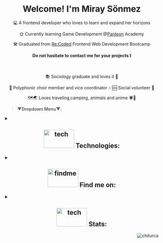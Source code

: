 #  <h1 align="center">  Welcome! I'm Miray Sönmez</h1>

<p align=center>💻 A frontend developer who loves to learn and expand her horizons</p>
<p align=center>🌞 Currently learning Game Development @<a href="https://www.panteon.games/en/" target="_blank" rel="noreferrer">Panteon</a> Academy</p>
<p align=center>🛠️ Graduated from <a href="https://re-coded.com/" target="_blank" rel="noreferrer">Re:Coded</a> Frontend Web Development Bootcamp</p>
<p align=center><b> Do not hasitate to contact me for your projects ❗</b></p>
<br />
<p align=center>📚 Sociology graduate and loves it 🌟</p>
<p align=center>🎼 Polyphonic choir member and vice coordinator 🎶 🆘 Social volunteer 🤝 </p>
<p align=center>🗺️🌏 Loves traveling,camping, animals and anime 🕷🐶</p>


> **▼Dropdown Menu▼**:
<details>
<summary> <h2 align="center"> <img src="https://i.pinimg.com/originals/0a/25/ab/0a25abe79f17f1f817250e16f078c9e7.gif" alt="tech" width="100" height="60"/> Technologies:</h2></summary>
  
<p align=center><a href="https://developer.mozilla.org/en-US/docs/Web/JavaScript" target="_blank" rel="noreferrer"> <img src="https://cdn.jsdelivr.net/gh/devicons/devicon/icons/javascript/javascript-original.svg" alt="js" width="40" height="40"/> </a>
<a href="https://reactjs.org/" target="_blank" rel="noreferrer"> <img src="https://cdn.jsdelivr.net/gh/devicons/devicon/icons/react/react-original.svg" alt="react" width="40" height="40"/> </a>
<a href="https://redux.js.org/" target="_blank" rel="noreferrer"> <img src="https://cdn.jsdelivr.net/gh/devicons/devicon/icons/redux/redux-original.svg" alt="redux" width="40" height="40"/> </a>
<a href="https://firebase.google.com/" target="_blank" rel="noreferrer"> <img src="https://cdn.jsdelivr.net/gh/devicons/devicon/icons/firebase/firebase-plain.svg" alt="firebase" width="40" height="40"/> </a>
<a href="https://jestjs.io/" target="_blank" rel="noreferrer"> <img src="https://cdn.jsdelivr.net/gh/devicons/devicon/icons/jest/jest-plain.svg" alt="jest" width="40" height="40"/> </a>
<a href="https://eslint.org/" target="_blank" rel="noreferrer"> <img src="https://cdn.jsdelivr.net/gh/devicons/devicon/icons/eslint/eslint-original.svg" alt="eslint" width="40" height="40"/> </a>
<a href="https://www.npmjs.com/" target="_blank" rel="noreferrer"> <img src="https://cdn.jsdelivr.net/gh/devicons/devicon/icons/npm/npm-original-wordmark.svg" alt="npm" width="40" height="40"/> </a>
<a href="https://ubuntu.com/" target="_blank" rel="noreferrer"> <img src="https://cdn.jsdelivr.net/gh/devicons/devicon/icons/ubuntu/ubuntu-plain.svg" alt="ubuntu" width="40" height="40"/> </a>
<a href="https://code.visualstudio.com/" target="_blank" rel="noreferrer"> <img src="https://cdn.jsdelivr.net/gh/devicons/devicon/icons/vscode/vscode-original.svg" alt="vscode" width="40" height="40"/> </a>
<a href="https://git-scm.com/" target="_blank" rel="noreferrer"> <img src="https://cdn.jsdelivr.net/gh/devicons/devicon/icons/git/git-original.svg" alt="git" width="40" height="40"/> </a>          
<a href="https://www.w3schools.com/html/html_intro.asp" target="_blank" rel="noreferrer"> <img src="https://cdn.jsdelivr.net/gh/devicons/devicon/icons/html5/html5-original.svg" alt="html" width="40" height="40"/> </a>
<a href="https://www.w3schools.com/css/css_intro.asp" target="_blank" rel="noreferrer"> <img src="https://cdn.jsdelivr.net/gh/devicons/devicon/icons/css3/css3-original.svg" alt="css" width="40" height="40"/> </a>
<a href="https://tailwindcss.com/" target="_blank" rel="noreferrer"> <img src="https://cdn.jsdelivr.net/gh/devicons/devicon/icons/tailwindcss/tailwindcss-plain.svg" alt="tailwind" width="40" height="40"/> </a>
<a href="https://getbootstrap.com/" target="_blank" rel="noreferrer"> <img src="https://cdn.jsdelivr.net/gh/devicons/devicon/icons/bootstrap/bootstrap-original.svg" alt="bootstrap" width="40" height="40"/> </a>
<a href="https://www.figma.com/" target="_blank" rel="noreferrer"> <img src="https://cdn.jsdelivr.net/gh/devicons/devicon/icons/figma/figma-original.svg" alt="figma" width="40" height="40"/> </a></p>
  <p align=center>(You may learn more via clicking on the items)</p>
</details>

<details>
<summary><h2 align="center"> <img src="https://data.whicdn.com/images/328780312/original.gif" alt="findme" width="100" height="60"/> Find me on:</h2></summary>
<p align=center> <a href="https://www.linkedin.com/in/miraysonmez" target="_blank" rel="noreferrer"> <img src="https://img.shields.io/badge/linkedin-%230077B5.svg?&style=for-the-badge&logo=linkedin&logoColor=white" height=23> </a> <a href="mailto:sonmezmiray@gmail.com"><img src="https://img.shields.io/badge/Gmail-D14836?style=for-the-badge&logo=gmail&logoColor=white" height=23></a> <a href="https://discord.com/users/690594490003488818" target="_blank"><img src="https://img.shields.io/badge/Discord-5865F2?style=for-the-badge&logo=discord&logoColor=white" height=23></a> </p>
<p align=center> <a href="https://www.instagram.com/chiturca/" target="_blank"><img src="https://img.shields.io/badge/Instagram-E4405F?style=for-the-badge&logo=instagram&logoColor=white" height=23></a> <a href="https://www.facebook.com/chiturca" target="_blank"><img src="https://img.shields.io/badge/Facebook-1877F2?style=for-the-badge&logo=facebook&logoColor=white" height=23></a> <a href="https://twitter.com/chiturca" target="_blank"><img src="https://img.shields.io/badge/Twitter-1DA1F2?style=for-the-badge&logo=twitter&logoColor=white" height=23></a></p>
</details>

<details>
<summary><h2 align="center"> <img src="https://media.tenor.com/_KsnH9YVT5QAAAAC/kakashi.gif" alt="tech" width="100" height="60"/> Stats:</h2></summary>
<p align="center"> <img alt="chiturca's streak" src="https://streak-stats.demolab.com/?user=chiturca&theme=radical&hide_border=true" height="150" /></p>
<p align="center"> <img alt="chiturca's most used languages" src="https://github-readme-stats.anuraghazra1.vercel.app/api/top-langs/?username=chiturca&langs_count=8&hide_border=true&layout=compact&bg_color=30,f5a99a,904e95&title_color=fff&text_color=fff&icon_color=fff" height="150"/>
<img alt="chiturca's github stats" src="https://github-readme-stats.anuraghazra1.vercel.app/api?username=chiturca&show_icons=true&hide_border=true&count_private=true&include_all_commits=true&bg_color=70,904e95,f57353&title_color=fff&text_color=fff&icon_color=fff" height="150" /></p>
</details>


<img align="right" src="https://visitor-badge.laobi.icu/badge?page_id=/chiturca/chiturca&left_color=red&right_color=purple&left_text=Hello%20Visitors" alt="chiturca" >
